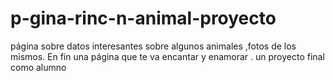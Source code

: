 # p-gina-rinc-n-animal-proyecto
página sobre datos interesantes sobre algunos animales ,fotos de los mismos. En fin una página que te va encantar y enamorar . un proyecto final como alumno 
